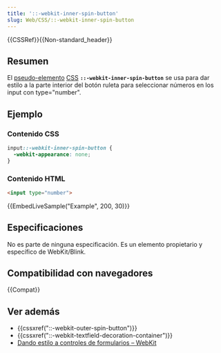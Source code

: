 ```yaml
---
title: '::-webkit-inner-spin-button'
slug: Web/CSS/::-webkit-inner-spin-button
---
```


{{CSSRef}}{{Non-standard_header}}

## Resumen

El [pseudo-elemento](/es/docs/Web/CSS/Pseudo-elements) [CSS](/es/docs/Web/CSS) **`::-webkit-inner-spin-button`** se usa para dar estilo a la parte interior del botón ruleta para seleccionar números en los input con type="number".

## Ejemplo

### Contenido CSS

```css
input::-webkit-inner-spin-button {
  -webkit-appearance: none;
}
```

### Contenido HTML

```html
<input type="number">
```

{{EmbedLiveSample("Example", 200, 30)}}

## Especificaciones

No es parte de ninguna especificación. Es un elemento propietario y específico de WebKit/Blink.

## Compatibilidad con navegadores

{{Compat}}

## Ver además

- {{cssxref("::-webkit-outer-spin-button")}}
- {{cssxref("::-webkit-textfield-decoration-container")}}
- [Dando estilo a controles de formularios – WebKit](http://trac.webkit.org/wiki/Styling%20Form%20Controls#inputelement)
